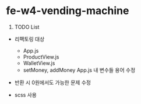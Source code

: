 # fe-w4-vending-machine

1. TODO List

- 리팩토링 대상
  - App.js
  - ProductView.js
  - WalletView.js
  - setMoney, addMoney App.js 내 변수들 용어 수정
- 반환 시 0원에서도 가능한 문제 수정

- scss 사용
